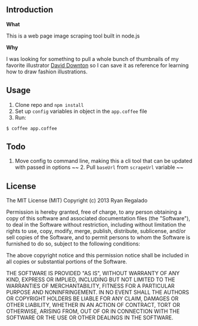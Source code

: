 ## Introduction

**What**

This is a web page image scraping tool built in node.js

**Why**

I was looking for something to pull a whole bunch of thumbnails of my favorite illustrator [David Downton](http://www.daviddownton.com/latest-news.html) so I can save it as reference for learning how to draw fashion illustrations. 


## Usage

1. Clone repo and `npm install`
2. Set up `config` variables in object in the `app.coffee` file
3. Run:

```
$ coffee app.coffee
```

## Todo

1. Move config to command line, making this a cli tool that can be updated with passed in options
~~ 2. Pull `baseUrl` from `scrapeUrl` variable ~~


## License

The MIT License (MIT)
Copyright (c) 2013 Ryan Regalado

Permission is hereby granted, free of charge, to any person obtaining a copy of this software and associated documentation files (the "Software"), to deal in the Software without restriction, including without limitation the rights to use, copy, modify, merge, publish, distribute, sublicense, and/or sell copies of the Software, and to permit persons to whom the Software is furnished to do so, subject to the following conditions:

The above copyright notice and this permission notice shall be included in all copies or substantial portions of the Software.

THE SOFTWARE IS PROVIDED "AS IS", WITHOUT WARRANTY OF ANY KIND, EXPRESS OR IMPLIED, INCLUDING BUT NOT LIMITED TO THE WARRANTIES OF MERCHANTABILITY, FITNESS FOR A PARTICULAR PURPOSE AND NONINFRINGEMENT. IN NO EVENT SHALL THE AUTHORS OR COPYRIGHT HOLDERS BE LIABLE FOR ANY CLAIM, DAMAGES OR OTHER LIABILITY, WHETHER IN AN ACTION OF CONTRACT, TORT OR OTHERWISE, ARISING FROM, OUT OF OR IN CONNECTION WITH THE SOFTWARE OR THE USE OR OTHER DEALINGS IN THE SOFTWARE.
